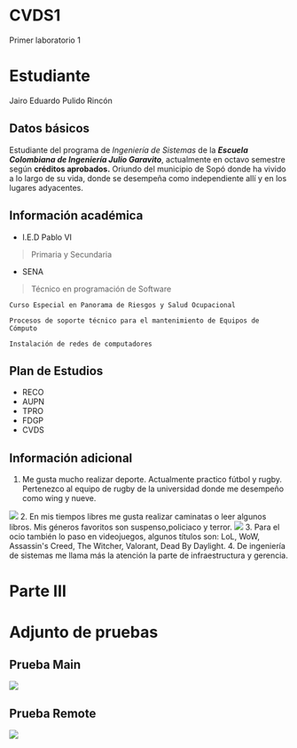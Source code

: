 # CVDS1
Primer laboratorio 1
# Estudiante
Jairo Eduardo Pulido Rincón
## Datos básicos
   Estudiante del programa de *Ingeniería de Sistemas* de la ***Escuela Colombiana de Ingeniería Julio Garavito***, actualmente en octavo semestre según **créditos aprobados.**
   Oriundo del municipio de Sopó donde ha vivido a lo largo de su vida, donde se desempeña como independiente allí y en los lugares adyacentes.
   
## Información académica
* I.E.D Pablo VI
>   Primaria y Secundaria

* SENA
>	Técnico en programación de Software

	Curso Especial en Panorama de Riesgos y Salud Ocupacional
	
	Procesos de soporte técnico para el mantenimiento de Equipos de Cómputo
	
	Instalación de redes de computadores
	
## Plan de Estudios
* RECO
* AUPN
* TPRO
* FDGP
* CVDS

## Información adicional
 1. Me gusta mucho realizar deporte. Actualmente practico fútbol y rugby. Pertenezco al equipo de rugby de la universidad donde me desempeño como wing y nueve.
 <img src="https://github.com/JuanMunozD/CVDS1/blob/master/JairoPulido/img/pp.jpg">
 2. En mis tiempos libres me gusta realizar caminatas o leer algunos libros. Mis géneros favoritos son suspenso,policiaco y terror.
 <img src="https://github.com/JuanMunozD/CVDS1/blob/master/JairoPulido/img/libro.jpg"> 
 3. Para el ocio también lo paso en videojuegos, algunos títulos son: LoL, WoW, Assassin's Creed, The Witcher, Valorant, Dead By Daylight.
 4. De ingeniería de sistemas me llama más la atención la parte de infraestructura y gerencia. 


# Parte III 

# Adjunto de pruebas

## Prueba Main

<img src="https://github.com/JuanMunozD/CVDS1/blob/master/JairoPulido/img/PruebaMain.png">

## Prueba Remote

<img src="https://github.com/JuanMunozD/CVDS1/blob/master/JairoPulido/img/PruebaRemote.png">

